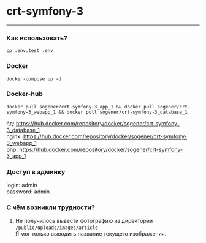 # crt-symfony-3
___

### Как использовать?

`cp .env.test .env`

### Docker

`docker-compose up -d`

### Docker-hub 

`docker pull sogener/crt-symfony-3_app_1 && docker pull sogener/crt-symfony-3_webapp_1 && docker pull sogener/crt-symfony-3_database_1`

бд: https://hub.docker.com/repository/docker/sogener/crt-symfony-3_database_1 <br>
nginx: https://hub.docker.com/repository/docker/sogener/crt-symfony-3_webapp_1 <br>
php: https://hub.docker.com/repository/docker/sogener/crt-symfony-3_app_1 <br>


### Доступ в админку 

login: admin <br>
password: admin

### С чём возникли трудности?
1. Не получилось вывести фотографию из директории `/public/uploads/images/article` <br>
Я мог только выводить название текущего изображения.
